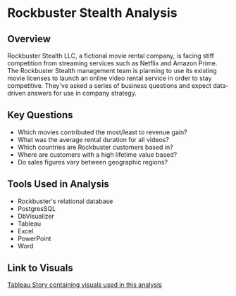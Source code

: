 # Rockbuster Stealth Analysis

## Overview
Rockbuster Stealth LLC, a fictional movie rental company, is facing stiff competition from streaming services such as Netflix and Amazon Prime. The Rockbuster Stealth management team is planning to use its existing movie licenses to launch an online video rental service in order to stay competitive. They've asked a series of business questions and expect data-driven answers for use in company strategy.

## Key Questions 
- Which movies contributed the most/least to revenue gain?
- What was the average rental duration for all videos?
- Which countries are Rockbuster customers based in?
- Where are customers with a high lifetime value based?
- Do sales figures vary between geographic regions?

## Tools Used in Analysis
- Rockbuster's relational database
- PostgresSQL
- DbVisualizer
- Tableau
- Excel
- PowerPoint
- Word

## Link to Visuals
[Tableau Story containing visuals used in this analysis](https://public.tableau.com/views/RockbusterStealthAnalysis_17283218843650/GuidingRockbusterStealthintotheOnlineVideoRentalMarket?:language=en-US&:sid=&:redirect=auth&:display_count=n&:origin=viz_share_link)
